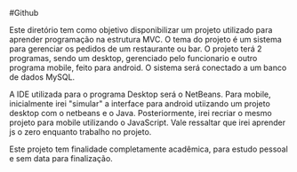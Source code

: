 #Github

Este diretório tem como objetivo disponibilizar um projeto utilizado para aprender programação na estrutura MVC. O tema do projeto é um sistema para gerenciar os pedidos de um restaurante ou bar. O projeto terá 2 programas, sendo um desktop, gerenciado pelo funcionario e outro programa mobile, feito para android. O sistema será conectado a um banco de dados MySQL.

A IDE utilizada para o programa Desktop será o NetBeans. Para mobile, inicialmente irei "simular" a interface para android utiizando um projeto desktop com o netbeans e o Java. Posteriormente, irei recriar o mesmo projeto para mobile utilizando o JavaScript. Vale ressaltar que irei aprender js o zero enquanto trabalho no projeto.

Este projeto tem finalidade completamente acadêmica, para estudo pessoal e sem data para finalização.
